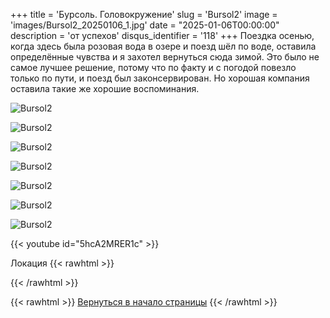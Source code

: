 +++
title = 'Бурсоль. Головокружение'
slug = 'Bursol2'
image = 'images/Bursol2_20250106_1.jpg'
date = "2025-01-06T00:00:00"
description = 'от успехов'
disqus_identifier = '118'
+++
Поездка осенью, когда здесь была розовая вода в озере и поезд шёл по воде, оставила определённые чувства и я захотел вернуться сюда зимой. Это было не  самое лучшее решение, потому что по факту и с погодой повезло только по пути, и поезд был законсервирован. Но хорошая компания оставила такие же хорошие воспоминания.

![Bursol2](/images/Bursol2_20250106_2.jpg)

![Bursol2](/images/Bursol2_20250106_3.jpg)

![Bursol2](/images/Bursol2_20250106_4.jpg)

![Bursol2](/images/Bursol2_20250106_5.jpg)

![Bursol2](/images/Bursol2_20250106_6.jpg)

![Bursol2](/images/Bursol2_20250106_7.jpg)

![Bursol2](/images/Bursol2_20250106_8.jpg)

{{< youtube id="5hcA2MRER1c" >}}

Локация
{{< rawhtml >}}
<script type="text/javascript" charset="utf-8" async src="https://api-maps.yandex.ru/services/constructor/1.0/js/?um=constructor%3A19d16d63f9b4e2b0d0579211dcf6c5c073053dbebe9b2b68d780290d80cd690b&amp;width=500&amp;height=400&amp;lang=ru_RU&amp;scroll=true"></script>
{{< /rawhtml >}}

{{< rawhtml >}}
<a href="#">Вернуться в начало страницы</a>
{{< /rawhtml >}}